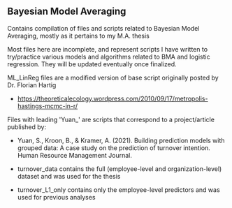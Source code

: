 ## Bayesian Model Averaging

Contains compilation of files and scripts related to Bayesian Model Averaging, mostly as it pertains to my M.A. thesis 

Most files here are incomplete, and represent scripts I have written to try/practice various models and algorithms related to BMA and logistic regression. They will be updated eventually once finalized.

ML_LinReg files are a modified version of base script originally posted by Dr. Florian Hartig
 * https://theoreticalecology.wordpress.com/2010/09/17/metropolis-hastings-mcmc-in-r/

Files with leading 'Yuan_' are scripts that correspond to a project/article published by:
 * Yuan, S., Kroon, B., & Kramer, A. (2021). Building prediction models with grouped data: A case study on the prediction of turnover intention. Human Resource Management Journal.

 * turnover_data contains the full (employee-level and organization-level) dataset and was used for the thesis
 * turnover_L1_only contains only the employee-level predictors and was used for previous analyses
